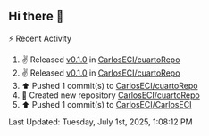 ## Hi there 👋

⚡ Recent Activity
<!--RECENT_ACTIVITY:start-->
1. ✌️ Released [v0.1.0](https://github.com/CarlosECI/cuartoRepo/releases/tag/v0.1.0) in [CarlosECI/cuartoRepo](https://github.com/CarlosECI/cuartoRepo)<br>
2. ✌️ Released [v0.1.0](https://github.com/CarlosECI/cuartoRepo/releases/tag/v0.1.0) in [CarlosECI/cuartoRepo](https://github.com/CarlosECI/cuartoRepo)<br>
3. ⬆️ Pushed 1 commit(s) to [CarlosECI/cuartoRepo](https://github.com/CarlosECI/cuartoRepo)<br>
4. 📔 Created new repository [CarlosECI/cuartoRepo](https://github.com/CarlosECI/cuartoRepo)<br>
5. ⬆️ Pushed 1 commit(s) to [CarlosECI/CarlosECI](https://github.com/CarlosECI/CarlosECI)<br>
<!--RECENT_ACTIVITY:end-->
<!--RECENT_ACTIVITY:last_update-->
Last Updated: Tuesday, July 1st, 2025, 1:08:12 PM
<!--RECENT_ACTIVITY:last_update_end-->

